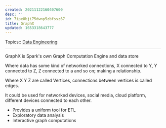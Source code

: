 ```yaml
---
created: 20211122160407600
desc: ''
id: 7ipe8bji75dwnp5zbfssz67
title: GraphX
updated: 1653318643777
---
```

   
Topics::  [Data Engineering](/not_created.md)   
   
   
---   
   
GraphX is Spark's own Graph Computation Engine and data store   
   
Where data has some kind of networked connections, X connected to Y, Y connected to Z, Z connected to a and so on; making a relationship.   
   
Where X Y Z are called Vertices, connections between vertices is called edges.   
   
It could be used for networked devices, social media, cloud platform, different devices connected to each other.   
   
   
- Provides a uniform tool for ETL   
- Exploratory data analysis   
- Interactive graph computations